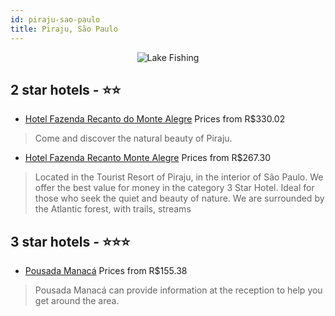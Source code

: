 ```yaml
---
id: piraju-sao-paulo
title: Piraju, São Paulo
---
```


<center><img src="https://static.hotelurbano.com/reservas/prod0/3/3470/5e283756f0b5e_hotel-fazenda-recanto-monte-alegre.jpg" alt="Lake Fishing" /></center>


##  2 star hotels - ⭐️⭐️

-    [Hotel Fazenda Recanto do Monte Alegre](https://us.hurb.com/hotels/piraju/hotel-fazenda-recanto-monte-alegre-3470?cmp=18055) Prices from R$330.02
   > Come and discover the natural beauty of Piraju.
-    [Hotel Fazenda Recanto Monte Alegre](https://us.hurb.com/hotels/piraju/hotel-fazenda-recanto-monte-alegre-OMN-8934?cmp=18055) Prices from R$267.30
   > Located in the Tourist Resort of Piraju, in the interior of São Paulo. We offer the best value for money in the category 3 Star Hotel. Ideal for those who seek the quiet and beauty of nature. We are surrounded by the Atlantic forest, with trails, streams 

##  3 star hotels - ⭐️⭐️⭐️

-    [Pousada Manacá](https://us.hurb.com/hotels/piraju/pousada-manaca-17706?cmp=18055) Prices from R$155.38
   > Pousada Manacá can provide information at the reception to help you get around the area.
